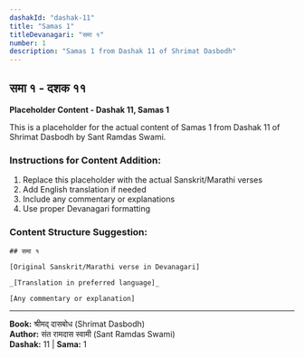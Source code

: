 ```yaml
---
dashakId: "dashak-11"
title: "Samas 1"
titleDevanagari: "समा १"
number: 1
description: "Samas 1 from Dashak 11 of Shrimat Dasbodh"
---
```


## समा १ - दशक ११

<!-- TODO: Add the actual Sanskrit/Marathi content here -->

**Placeholder Content - Dashak 11, Samas 1**

This is a placeholder for the actual content of Samas 1 from Dashak 11 of Shrimat Dasbodh by Sant Ramdas Swami.

### Instructions for Content Addition:
1. Replace this placeholder with the actual Sanskrit/Marathi verses
2. Add English translation if needed
3. Include any commentary or explanations
4. Use proper Devanagari formatting

### Content Structure Suggestion:
```
## समा १

[Original Sanskrit/Marathi verse in Devanagari]

_[Translation in preferred language]_

[Any commentary or explanation]
```

---
**Book:** श्रीमद् दासबोध (Shrimat Dasbodh)  
**Author:** संत रामदास स्वामी (Sant Ramdas Swami)  
**Dashak:** 11 | **Sama:** 1
